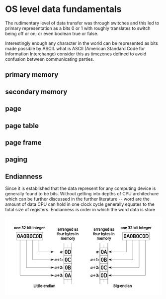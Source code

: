 # OS level data fundamentals

The rudimentary level of data transfer was through switches and this led to primary representation as a bits 0 or 1 with roughly translates to switch being off or on; or even boolean true or false. 

Interestingly enough any character in the world can be represented as bits made possible by ASCII. what is ASCII (American Standard Code for Information Interchange) consider this as timezones defined to avoid confusion between communicating parties.

## primary memory



## secondary memory

## page

## page table 

## page frame

## paging




## Endianness

Since it is established that the data represent for any computing device is generally found to be bits. Without getting into depths of CPU architechure which can be further discussed in the further literature -- word are the amount of data CPU can hold in one clock cycle generally equates to the total size of registers. Endianness is order in which the word data is store 

![endianness](../images/endianness.png "Endianness")

